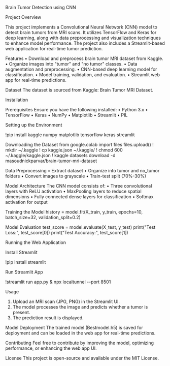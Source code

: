 Brain Tumor Detection using CNN

Project Overview

This project implements a Convolutional Neural Network (CNN) model to detect brain tumors from MRI scans. It utilizes TensorFlow and Keras for deep learning, along with data preprocessing and visualization techniques to enhance model performance. The project also includes a Streamlit-based web application for real-time tumor prediction.

Features
•	Download and preprocess brain tumor MRI dataset from Kaggle.
•	Organize images into "tumor" and "no tumor" classes.
•	Data augmentation and preprocessing.
•	CNN-based deep learning model for classification.
•	Model training, validation, and evaluation.
•	Streamlit web app for real-time predictions.

Dataset
The dataset is sourced from Kaggle: Brain Tumor MRI Dataset.

Installation

Prerequisites
Ensure you have the following installed:
•	Python 3.x
•	TensorFlow
•	Keras
•	NumPy
•	Matplotlib
•	Streamlit
•	PIL

Setting up the Environment

!pip install kaggle numpy matplotlib tensorflow keras streamlit

Downloading the Dataset
from google.colab import files
files.upload()
! mkdir ~/.kaggle
! cp kaggle.json ~/.kaggle/
! chmod 600 ~/.kaggle/kaggle.json
! kaggle datasets download -d masoudnickparvar/brain-tumor-mri-dataset

Data Preprocessing
•	Extract dataset
•	Organize into tumor and no_tumor folders
•	Convert images to grayscale
•	Train-test split (70%-30%)

Model Architecture
The CNN model consists of:
•	Three convolutional layers with ReLU activation
•	MaxPooling layers to reduce spatial dimensions
•	Fully connected dense layers for classification
•	Softmax activation for output


Training the Model
history = model.fit(X_train, y_train, epochs=10, batch_size=32, validation_split=0.2)

Model Evaluation
test_score = model.evaluate(X_test, y_test)
print("Test Loss:", test_score[0])
print("Test Accuracy:", test_score[1])

Running the Web Application

Install Streamlit

!pip install streamlit

Run Streamlit App

!streamlit run app.py & npx localtunnel --port 8501

Usage
1.	Upload an MRI scan (JPG, PNG) in the Streamlit UI.
2.	The model processes the image and predicts whether a tumor is present.
3.	The prediction result is displayed.

   
Model Deployment
The trained model (Bestmodel.h5) is saved for deployment and can be loaded in the web app for real-time predictions.


Contributing
Feel free to contribute by improving the model, optimizing performance, or enhancing the web app UI.

License
This project is open-source and available under the MIT License.

